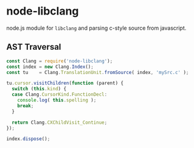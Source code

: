 node-libclang
==========
node.js module for `libclang` and parsing c-style source from javascript.

AST Traversal
-------------
```javascript
const Clang = require('node-libclang');
const index = new Clang.Index();
const tu    = Clang.TranslationUnit.fromSource( index, 'mySrc.c' );

tu.cursor.visitChildren(function (parent) {
  switch (this.kind) {
  case Clang.CursorKind.FunctionDecl:
    console.log( this.spelling );
    break;
  }

  return Clang.CXChildVisit_Continue;
});

index.dispose();
````
